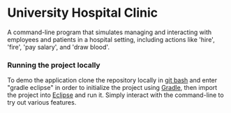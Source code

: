 # University Hospital Clinic

A command-line program that simulates managing and interacting with employees and patients in a hospital setting, including actions like 'hire', 'fire', 'pay salary', and 'draw blood'.

### Running the project locally
To demo the application clone the repository locally in <a href="https://gitforwindows.org/">git bash</a> and enter "gradle eclipse" in order to initialize the project using <a href="https://gradle.org/">Gradle</a>, then import the project into <a href="https://www.eclipse.org/">Eclipse</a> and run it.  Simply interact with the command-line to try out various features.
